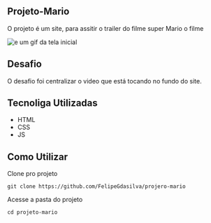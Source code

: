 ## Projeto-Mario
O projeto é um site, para assitir o trailer do filme super Mario o filme

<img src="./Animação.gif" alt="e um gif da tela inicial">


## Desafio
O desafio foi centralizar o video que está tocando no fundo do site.
## Tecnoliga Utilizadas
- HTML
- CSS
- JS
## Como Utilizar
Clone pro projeto
```
git clone https://github.com/FelipeGdasilva/projero-mario
```
Acesse a pasta do projeto
```
cd projeto-mario
```
